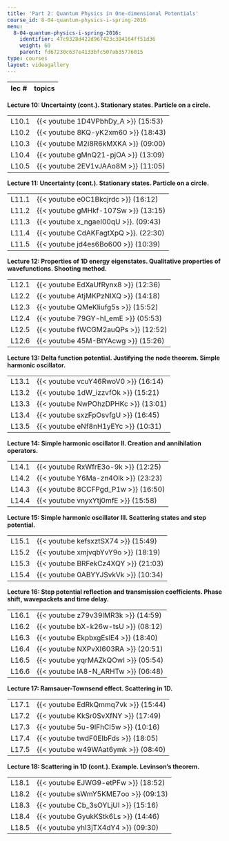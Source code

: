 ```yaml
---
title: 'Part 2: Quantum Physics in One-dimensional Potentials'
course_id: 8-04-quantum-physics-i-spring-2016
menu:
  8-04-quantum-physics-i-spring-2016:
    identifier: 47c9328d422d967423c384164ff51d36
    weight: 60
    parent: fd67230c637e4133bfc507ab35776015
type: courses
layout: videogallery
---
```

  
| lec # | topics |
| --- | --- |

**Lecture 10: Uncertainty (cont.). Stationary states. Particle on a circle.**

| | |
| --- | --- |
| L10.1 | {{< youtube 1D4VPbhDy\_A >}} (15:53) |
| L10.2 | {{< youtube 8KQ-yK2xm60 >}} (18:43) |
| L﻿10.3 | {{< youtube M2i8R6kMXKA >}} (09:00) |
| L﻿10.4 | {{< youtube gMnQ21-pjOA >}} (13:09) |
| L﻿10.5 | {{< youtube 2EV1vJAAo8M >}} (11:05) |

**Lecture 11: Uncertainty (cont.). Stationary states. Particle on a circle.**

| | |
| --- | --- |
| L11.1 | {{< youtube e0C1Bkcjrdc >}} (16:12) |
| L11.2 | {{< youtube gMHkf-107Sw >}} (13:15) |
| L﻿11.3 | {{< youtube x\_ngaeI00qU >}}. (09:43) |
| L﻿11.4 | {{< youtube CdAKFagtXpQ >}}. (22:30) |
| L﻿11.5 | {{< youtube jd4es6Bo600 >}} (10:39) |

**Lecture 12: Properties of 1D energy eigenstates. Qualitative properties of wavefunctions. Shooting method.**

| | |
| --- | --- |
| L12.1 | {{< youtube EdXaUfRynx8 >}} (12:36) |
| L12.2 | {{< youtube AtjMKPzNIXQ >}} (14:18) |
| L12.3 | {{< youtube QMeKIiufg5s >}} (15:52) |
| L12.4 | {{< youtube 79GY-hI\_emE >}} (05:53) |
| L12.5 | {{< youtube fWCGM2auQPs >}} (12:52) |
| L12.6 | {{< youtube 45M-BtYAcwg >}} (15:26) |

**Lecture 13: Delta function potential. Justifying the node theorem. Simple harmonic oscillator.**

| | |
| --- | --- |
| L13.1 | {{< youtube vcuY46RwoV0 >}} (16:14) |
| L13.2 | {{< youtube 1dW\_izzvfOk >}} (15:21) |
| L13.3 | {{< youtube NwPOhzDPHKc >}} (13:01) |
| L13.4 | {{< youtube sxzFpOsvfgU >}} (16:45) |
| L13.5 | {{< youtube eNf8nH1yEYc >}} (10:31) |

**Lecture 14: Simple harmonic oscillator II. Creation and annihilation operators.**

| | |
| --- | --- |
| L14.1 | {{< youtube RxWfrE3o-9k >}} (12:25) |
| L14.2 | {{< youtube Y6Ma-zn4Olk >}} (23:23) |
| L14.3 | {{< youtube 8CCFPgd\_P1w >}} (16:50) |
| L14.4 | {{< youtube vnyxYtj0mfE >}} (15:58) |

**Lecture 15: Simple harmonic oscillator III. Scattering states and step potential.**

| | |
| --- | --- |
| L15.1 | {{< youtube kefsxztSX74 >}} (15:49) |
| L15.2 | {{< youtube xmjvqbYvY9o >}} (18:19) |
| L15.3 | {{< youtube BRFekCz4XQY >}} (21:03) |
| L15.4 | {{< youtube 0ABYYJSvkVk >}} (10:34) |

**Lecture 16: Step potential reflection and transmission coefficients. Phase shift, wavepackets and time delay.**

| | |
| --- | --- |
| L16.1 | {{< youtube z79v39lMR3k >}} (14:59) |
| L16.2 | {{< youtube bX-k26w-tsU >}} (08:12) |
| L16.3 | {{< youtube EkpbxgEslE4 >}} (18:40) |
| L16.4 | {{< youtube NXPvXI603RA >}} (20:51) |
| L16.5 | {{< youtube yqrMAZkQOwI >}} (05:54) |
| L16.6 | {{< youtube lA8-N\_ARHTw >}} (06:48) |

**Lecture 17: Ramsauer-Townsend effect. Scattering in 1D.**

| | |
| --- | --- |
| L17.1 | {{< youtube EdRkQmmq7vk >}} (15:44) |
| L17.2 | {{< youtube KkSr0SvXfNY >}} (17:49) |
| L17.3 | {{< youtube 5u-9lFhCl5w >}} (10:16) |
| L17.4 | {{< youtube twdF0EIbFds >}} (18:05) |
| L17.5 | {{< youtube w49WAat6ymk >}} (08:40) |

**Lecture 18: Scattering in 1D (cont.). Example. Levinson’s theorem.**

| | |
| --- | --- |
| L18.1 | {{< youtube EJWG9-etPFw >}} (18:52) |
| L18.2 | {{< youtube sWmY5KME7oo >}} (09:13) |
| L18.3 | {{< youtube Cb\_3sOYLjUI >}} (15:16) |
| L18.4 | {{< youtube GyukKStk6Ls >}} (14:46) |
| L18.5 | {{< youtube yhI3jTX4dY4 >}} (09:30)